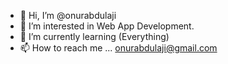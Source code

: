 - 👋 Hi, I’m @onurabdulaji
- 👀 I’m interested in Web App Development.
- 🌱 I’m currently learning (Everything)
- 📫 How to reach me ... onurabdulaji@gmail.com

<!---
onurabdulaji/onurabdulaji is a ✨ special ✨ repository because its `README.md` (this file) appears on your GitHub profile.
You can click the Preview link to take a look at your changes.
--->
